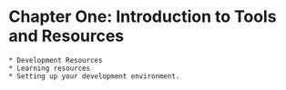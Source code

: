 # Chapter One: Introduction to Tools and Resources
    * Development Resources
    * Learning resources
    * Setting up your development environment.
